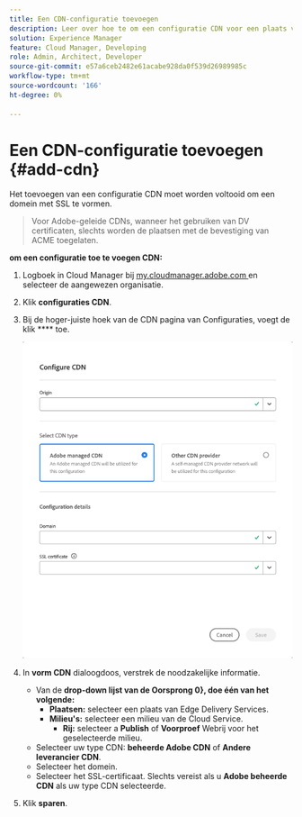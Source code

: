 ```yaml
---
title: Een CDN-configuratie toevoegen
description: Leer over hoe te om een configuratie CDN voor een plaats van Edge Delivery of een milieu van Cloud Manager toe te voegen.
solution: Experience Manager
feature: Cloud Manager, Developing
role: Admin, Architect, Developer
source-git-commit: e57a6ceb2482e61acabe928da0f539d26989985c
workflow-type: tm+mt
source-wordcount: '166'
ht-degree: 0%

---
```



# Een CDN-configuratie toevoegen {#add-cdn}

Het toevoegen van een configuratie CDN moet worden voltooid om een domein met SSL te vormen.

>
>
>Voor Adobe-geleide CDNs, wanneer het gebruiken van DV certificaten, slechts worden de plaatsen met de bevestiging van ACME toegelaten.

**om een configuratie toe te voegen CDN:**

1. Logboek in Cloud Manager bij [ my.cloudmanager.adobe.com ](https://my.cloudmanager.adobe.com/) en selecteer de aangewezen organisatie.

1. Klik **configuraties CDN**.

1. Bij de hoger-juiste hoek van de CDN pagina van Configuraties, voegt de klik **** toe.

   ![ vorm CDN dialoogdoos ](/help/implementing/cloud-manager/assets/configure-cdn-dialog.png)

1. In **vorm CDN** dialoogdoos, verstrek de noodzakelijke informatie.

   * Van de **drop-down lijst van de Oorsprong 0}, doe één van het volgende:**
      * **Plaatsen:** selecteer een plaats van Edge Delivery Services.
      * **Milieu&#39;s:** selecteer een milieu van de Cloud Service.
         * **Rij:** selecteer a **Publish** of **Voorproef** Webrij voor het geselecteerde milieu.
   * Selecteer uw type CDN: **beheerde Adobe CDN** of **Andere leverancier CDN**.
   * Selecteer het domein.
   * Selecteer het SSL-certificaat. Slechts vereist als u **Adobe beheerde CDN** als uw type CDN selecteerde.

1. Klik **sparen**.





